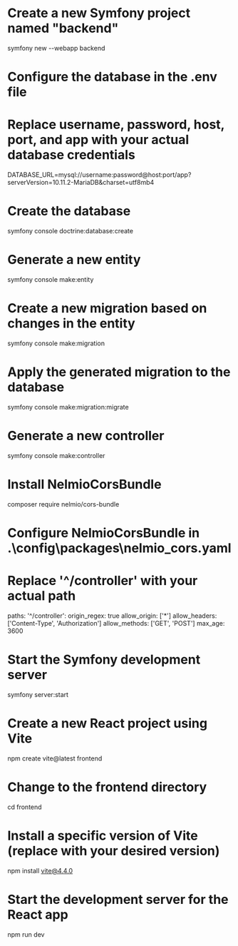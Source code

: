 # Create a new Symfony project named "backend"
symfony new --webapp backend

# Configure the database in the .env file
# Replace username, password, host, port, and app with your actual database credentials
DATABASE_URL=mysql://username:password@host:port/app?serverVersion=10.11.2-MariaDB&charset=utf8mb4

# Create the database
symfony console doctrine:database:create

# Generate a new entity
symfony console make:entity

# Create a new migration based on changes in the entity
symfony console make:migration

# Apply the generated migration to the database
symfony console make:migration:migrate

# Generate a new controller
symfony console make:controller

# Install NelmioCorsBundle
composer require nelmio/cors-bundle

# Configure NelmioCorsBundle in .\config\packages\nelmio_cors.yaml

# Replace '^/controller' with your actual path
paths:
    '^/controller':
        origin_regex: true
        allow_origin: ['*']
        allow_headers: ['Content-Type', 'Authorization']
        allow_methods: ['GET', 'POST']
        max_age: 3600


# Start the Symfony development server
symfony server:start


# Create a new React project using Vite
npm create vite@latest frontend

# Change to the frontend directory
cd frontend

# Install a specific version of Vite (replace with your desired version)
npm install vite@4.4.0

# Start the development server for the React app
npm run dev
